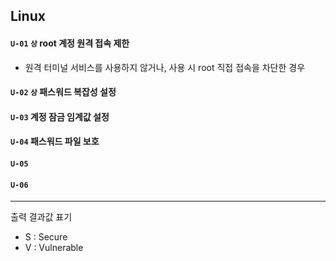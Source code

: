 ## Linux

#### `U-01`  `상`  root 계정 원격 접속 제한
- <span style="font-size: 14px;">원격 터미널 서비스를 사용하지 않거나, 사용 시 root 직접 접속을 차단한 경우</span>

#### `U-02`  `상`  패스워드 복잡성 설정

#### `U-03`  계정 잠금 임계값 설정

#### `U-04` 패스워드 파일 보호 

#### `U-05` 

#### `U-06` 

<hr/>

출력 결과값 표기 
- S : Secure
- V : Vulnerable
